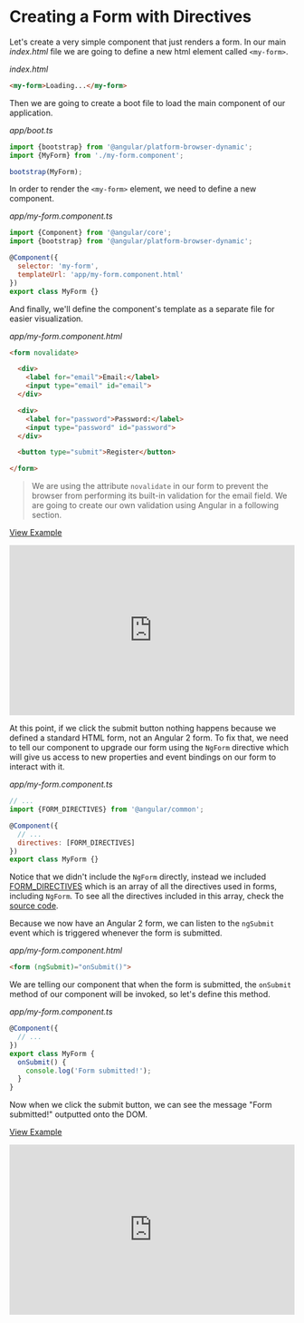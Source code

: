 # Creating a Form with Directives

Let's create a very simple component that just renders a form. In our main _index.html_ file we are going to define a new html element called `<my-form>`.

_index.html_
```html
<my-form>Loading...</my-form>
```

Then we are going to create a boot file to load the main component of our application.

_app/boot.ts_
```javascript
import {bootstrap} from '@angular/platform-browser-dynamic';
import {MyForm} from './my-form.component';

bootstrap(MyForm);
```

In order to render the `<my-form>` element, we need to define a new component.

_app/my-form.component.ts_
```javascript
import {Component} from '@angular/core';
import {bootstrap} from '@angular/platform-browser-dynamic';

@Component({
  selector: 'my-form',
  templateUrl: 'app/my-form.component.html'
})
export class MyForm {}
```

And finally, we'll define the component's template as a separate file for easier visualization.

_app/my-form.component.html_
```html
<form novalidate>

  <div>
    <label for="email">Email:</label>
    <input type="email" id="email">
  </div>

  <div>
    <label for="password">Password:</label>
    <input type="password" id="password">
  </div>

  <button type="submit">Register</button>

</form>
```

> We are using the attribute `novalidate` in our form to prevent the browser from performing its built-in validation for the email field. We are going to create our own validation using Angular in a following section.

[View Example](http://plnkr.co/edit/NYdXMmXLagx9QHwcHpju?p=preview)

<iframe style="width: 100%; height: 300px" src="http://embed.plnkr.co/NYdXMmXLagx9QHwcHpju/" frameborder="0" allowfullscren="allowfullscren"></iframe>


At this point, if we click the submit button nothing happens because we defined a standard HTML form, not an Angular 2 form. To fix that, we need to tell our component to upgrade our form using the `NgForm` directive which will give us access to new properties and event bindings on our form to interact with it.

_app/my-form.component.ts_
```javascript
// ...
import {FORM_DIRECTIVES} from '@angular/common';

@Component({
  // ...
  directives: [FORM_DIRECTIVES]
})
export class MyForm {}
```

Notice that we didn't include the `NgForm` directly, instead we included [FORM_DIRECTIVES](https://angular.io/docs/ts/latest/api/common/FORM_DIRECTIVES-let.html) which is an array of all the directives used in forms, including `NgForm`. To see all the directives included in this array, check the [source code](https://github.com/angular/angular/blob/2.0.0-beta.0/modules/angular2/src/common/forms/directives.ts#L52-L71).

Because we now have an Angular 2 form, we can listen to the `ngSubmit` event which is triggered whenever the form is submitted.

_app/my-form.component.html_
```html
<form (ngSubmit)="onSubmit()">
```

We are telling our component that when the form is submitted, the `onSubmit` method of our component will be invoked, so let's define this method.

_app/my-form.component.ts_
```javascript
@Component({
  // ...
})
export class MyForm {
  onSubmit() {
    console.log('Form submitted!');
  }
}
```

Now when we click the submit button, we can see the message "Form submitted!" outputted onto the DOM.

[View Example](http://plnkr.co/edit/mp8B8JzRVtN14bSRaf5n?p=preview)

<iframe style="width: 100%; height: 300px" src="http://embed.plnkr.co/mp8B8JzRVtN14bSRaf5n/" frameborder="0" allowfullscren="allowfullscren"></iframe>
